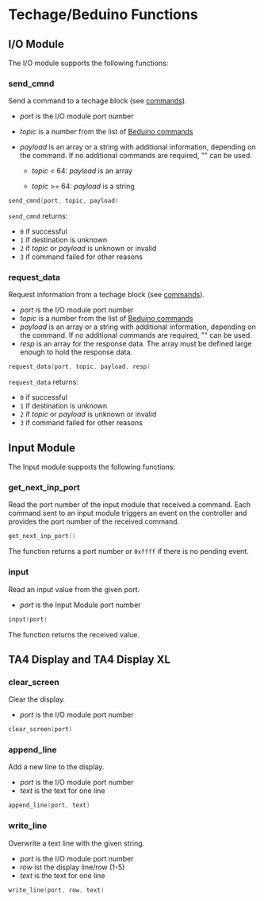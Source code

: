 # Techage/Beduino Functions



## I/O Module

The I/O module supports the following functions:

### send_cmnd

Send a command to a techage block (see [commands](https://github.com/joe7575/beduino/blob/main/BEPs/bep-005_ta_cmnd.md)).

- *port* is the I/O module port number

- *topic* is a number from the list of [Beduino commands](https://github.com/joe7575/beduino/blob/main/BEPs/bep-005_ta_cmnd.md)

- *payload* is an array or a string with additional information, depending on the command. If no additional commands are required, "" can be used.

  - *topic* < 64: *payload* is an array

  - *topic* >= 64:  *payload* is a string

```c
send_cmnd(port, topic, payload)
```

`send_cmnd` returns:

- `0` if successful
- `1` if destination is unknown
- `2` if *topic* or *payload*  is unknown or invalid
- `3` if command failed for other reasons



### request_data

Request information from a techage block (see [commands](https://github.com/joe7575/beduino/blob/main/BEPs/bep-005_ta_cmnd.md)).

- *port* is the I/O module port number
- *topic* is a number from the list of [Beduino commands](https://github.com/joe7575/beduino/blob/main/BEPs/bep-005_ta_cmnd.md)
- *payload* is an array or a string with additional information, depending on the command. If no additional commands are required, "" can be used.
- *resp* is an array for the response data. The array must be defined large enough to hold the response data.

```c
request_data(port, topic, payload, resp)
```

`request_data` returns:

- `0` if successful
- `1` if destination is unknown
- `2` if *topic* or *payload*  is unknown or invalid
- `3` if command failed for other reasons



## Input Module

The Input module supports the following functions:

###  get_next_inp_port

Read the port number of the input module that received a command. 
Each command sent to an input module triggers an event on the controller and
provides the port number of the received command.

```c
get_next_inp_port()
```

The function returns a port number or `0xffff` if there is no pending event.

### input

Read an input value from the given port.

- *port* is the Input Module port number

```c
input(port)
```

The function returns the received value.



## TA4 Display and TA4 Display XL

###  clear_screen

Clear the display.

- *port* is the I/O module port number

```c
clear_screen(port)
```

### append_line

Add a new line to the display.
- *port* is the I/O module port number
- *text* is the text for one line

```c
append_line(port, text)
```


### write_line

Overwrite a text line with the given string.

- *port* is the I/O module port number
- *row* ist the display line/row (1-5)
- *text* is the text for one line

```c
write_line(port, row, text)
```
